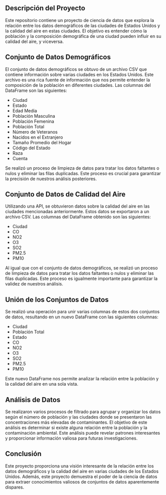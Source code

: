 ## Descripción del Proyecto

Este repositorio contiene un proyecto de ciencia de datos que explora la relación entre los datos demográficos de las ciudades de Estados Unidos y la calidad del aire en estas ciudades. El objetivo es entender cómo la población y la composición demográfica de una ciudad pueden influir en su calidad del aire, y viceversa.

## Conjunto de Datos Demográficos

El conjunto de datos demográficos se obtuvo de un archivo CSV que contiene información sobre varias ciudades en los Estados Unidos. Este archivo es una rica fuente de información que nos permite entender la composición de la población en diferentes ciudades. Las columnas del DataFrame son las siguientes:

- Ciudad
- Estado
- Edad Media
- Población Masculina
- Población Femenina
- Población Total
- Número de Veteranos
- Nacidos en el Extranjero
- Tamaño Promedio del Hogar
- Código del Estado
- Raza
- Cuenta

Se realizó un proceso de limpieza de datos para tratar los datos faltantes o nulos y eliminar las filas duplicadas. Este proceso es crucial para garantizar la precisión de nuestros análisis posteriores.

## Conjunto de Datos de Calidad del Aire

Utilizando una API, se obtuvieron datos sobre la calidad del aire en las ciudades mencionadas anteriormente. Estos datos se exportaron a un archivo CSV. Las columnas del DataFrame obtenido son las siguientes:

- Ciudad
- CO
- NO2
- O3
- SO2
- PM2.5
- PM10

Al igual que con el conjunto de datos demográficos, se realizó un proceso de limpieza de datos para tratar los datos faltantes o nulos y eliminar las filas duplicadas. Este proceso es igualmente importante para garantizar la validez de nuestros análisis.

## Unión de los Conjuntos de Datos

Se realizó una operación para unir varias columnas de estos dos conjuntos de datos, resultando en un nuevo DataFrame con las siguientes columnas:

- Ciudad
- Población Total
- Estado
- CO
- NO2
- O3
- SO2
- PM2.5
- PM10

Este nuevo DataFrame nos permite analizar la relación entre la población y la calidad del aire en una sola vista.

## Análisis de Datos

Se realizaron varios procesos de filtrado para agrupar y organizar los datos según el número de población y las ciudades donde se presentaron las concentraciones más elevadas de contaminantes. El objetivo de este análisis es determinar si existe alguna relación entre la población y la contaminación ambiental. Este análisis puede revelar patrones interesantes y proporcionar información valiosa para futuras investigaciones.

## Conclusión

Este proyecto proporciona una visión interesante de la relación entre los datos demográficos y la calidad del aire en varias ciudades de los Estados Unidos. Además, este proyecto demuestra el poder de la ciencia de datos para extraer conocimientos valiosos de conjuntos de datos aparentemente dispares.